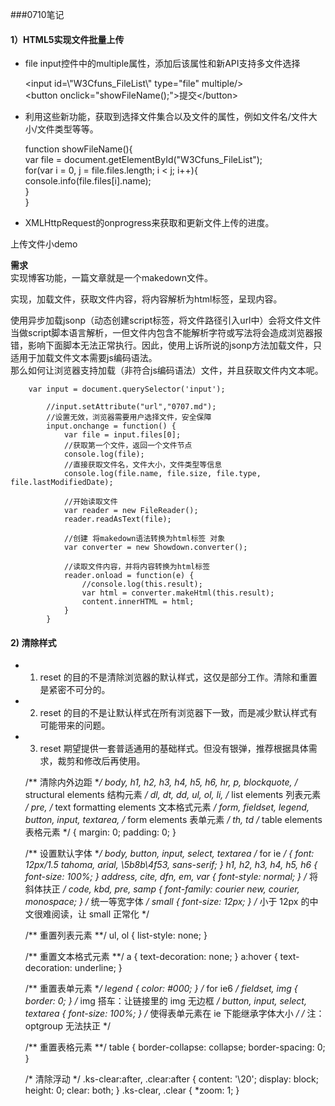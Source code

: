 ###0710笔记  

#### 1）HTML5实现文件批量上传
+ file input控件中的multiple属性，添加后该属性和新API支持多文件选择

	 <input id=\\"W3Cfuns_FileList\\" type="file" multiple\/>  
     <button onclick="showFileName();"\>提交</button\>

+ 利用这些新功能，获取到选择文件集合以及文件的属性，例如文件名/文件大小/文件类型等等。


	function showFileName(){  
        var file = document.getElementById("W3Cfuns_FileList");  
        for(var i = 0, j = file.files.length; i < j; i++){  
               console.info(file.files[i].name);  
        }  
    }

+ XMLHttpRequest的onprogress来获取和更新文件上传的进度。

上传文件小demo

**需求**  
实现博客功能，一篇文章就是一个makedown文件。

实现，加载文件，获取文件内容，将内容解析为html标签，呈现内容。

使用异步加载jsonp（动态创建script标签，将文件路径引入url中）会将文件文件当做script脚本语言解析，一但文件内包含不能解析字符或写法将会造成浏览器报错，影响下面脚本无法正常执行。因此，使用上诉所说的jsonp方法加载文件，只适用于加载文件文本需要js编码语法。  
那么如何让浏览器支持加载（非符合js编码语法）文件，并且获取文件内文本呢。 


		var input = document.querySelector('input');
			
            //input.setAttribute("url","0707.md");
			//设置无效，浏览器需要用户选择文件，安全保障
            input.onchange = function() {
                var file = input.files[0];
				//获取第一个文件，返回一个文件节点
                console.log(file);
				//直接获取文件名，文件大小，文件类型等信息
                console.log(file.name, file.size, file.type, file.lastModifiedDate);
				
				//开始读取文件
                var reader = new FileReader();
                reader.readAsText(file);
				
				//创建 将makedown语法转换为html标签 对象
                var converter = new Showdown.converter();
	
				//读取文件内容，并将内容转换为html标签
                reader.onload = function(e) {
                    //console.log(this.result);
                    var html = converter.makeHtml(this.result);
                    content.innerHTML = html;
                }
            }



#### 2) 清除样式

+ 1. reset 的目的不是清除浏览器的默认样式，这仅是部分工作。清除和重置是紧密不可分的。
+ 2. reset 的目的不是让默认样式在所有浏览器下一致，而是减少默认样式有可能带来的问题。
+ 3. reset 期望提供一套普适通用的基础样式。但没有银弹，推荐根据具体需求，裁剪和修改后再使用。




	/** 清除内外边距 **/
	body, h1, h2, h3, h4, h5, h6, hr, p, blockquote, /* structural elements 结构元素 */
	dl, dt, dd, ul, ol, li, /* list elements 列表元素 */
	pre, /* text formatting elements 文本格式元素 */
	form, fieldset, legend, button, input, textarea, /* form elements 表单元素 */
	th, td /* table elements 表格元素 */ {
	  margin: 0;
	  padding: 0;
	}
	
	/** 设置默认字体 **/
	body,
	button, input, select, textarea /* for ie */ {
	  font: 12px/1.5 tahoma, arial, \5b8b\4f53, sans-serif;
	}
	h1, h2, h3, h4, h5, h6 { font-size: 100%; }
	address, cite, dfn, em, var { font-style: normal; } /* 将斜体扶正 */
	code, kbd, pre, samp { font-family: courier new, courier, monospace; } /* 统一等宽字体 */
	small { font-size: 12px; } /* 小于 12px 的中文很难阅读，让 small 正常化 */
	
	/** 重置列表元素 **/
	ul, ol { list-style: none; }
	
	/** 重置文本格式元素 **/
	a { text-decoration: none; }
	a:hover { text-decoration: underline; }
	
	
	/** 重置表单元素 **/
	legend { color: #000; } /* for ie6 */
	fieldset, img { border: 0; } /* img 搭车：让链接里的 img 无边框 */
	button, input, select, textarea { font-size: 100%; } /* 使得表单元素在 ie 下能继承字体大小 */
	/* 注：optgroup 无法扶正 */
	
	/** 重置表格元素 **/
	table { border-collapse: collapse; border-spacing: 0; }
	
	/* 清除浮动 */
	.ks-clear:after, .clear:after {
	  content: '\20';
	  display: block;
	  height: 0;
	  clear: both;
	}
	.ks-clear, .clear {
	  *zoom: 1;
	}